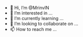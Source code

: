 - 👋 Hi, I’m @MrinvIN
- 👀 I’m interested in ...
- 🌱 I’m currently learning ...
- 💞️ I’m looking to collaborate on ...
- 📫 How to reach me ...

<!---
MrinvIN/MrinvIN is a ✨ special ✨ repository because its `README.md` (this file) appears on your GitHub profile.
You can click the Preview link to take a look at your changes.
--->
